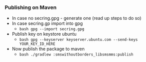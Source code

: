 
### Publishing on Maven

- In case no secring.gpg - generate one (read up steps to do so)
- In case secring.gp import into gpg
  - ```bash gpg --import secring.gpg```
- Publish key on keystore ubuntu
  - ```bash gpg --keyserver keyserver.ubuntu.com --send-keys YOUR_KEY_ID_HERE```
- Now publish the package to maven
  - ```bash ./gradlew :smswithoutborders_libsmsmms:publish```
